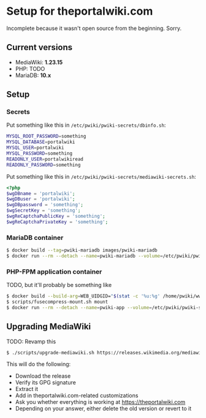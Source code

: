 # Setup for theportalwiki.com

Incomplete because it wasn't open source from the beginning. Sorry.

## Current versions

* MediaWiki: **1.23.15**
* PHP: TODO
* MariaDB: **10.x**

## Setup

### Secrets

Put something like this in `/etc/pwiki/pwiki-secrets/dbinfo.sh`:

```bash
MYSQL_ROOT_PASSWORD=something
MYSQL_DATABASE=portalwiki
MYSQL_USER=portalwiki
MYSQL_PASSWORD=something
READONLY_USER=portalwikiread
READONLY_PASSWORD=something
```

Put something like this in `/etc/pwiki/pwiki-secrets/mediawiki-secrets.sh`:

```php
<?php
$wgDBname = 'portalwiki';
$wgDBuser = 'portalwiki';
$wgDBpassword = 'something';
$wgSecretKey = 'something';
$wgReCaptchaPublicKey = 'something';
$wgReCaptchaPrivateKey = 'something';
```

### MariaDB container

```bash
$ docker build --tag=pwiki-mariadb images/pwiki-mariadb
$ docker run --rm --detach --name=pwiki-mariadb --volume=/etc/pwiki/pwiki-secrets:/pwiki-secrets --volume=/var/lib/mysql-pwiki:/var/lib/mysql --publish=127.0.0.1:3666:3306 pwiki-mariadb
```

### PHP-FPM application container


TODO, but it'll probably be something like

```bash
$ docker build --build-arg=WEB_UIDGID="$(stat -c '%u:%g' /home/pwiki/www)" --tag=pwiki-app images/pwiki-app
$ scripts/fusecompress-mount.sh mount
$ docker run --rm --detach --name=pwiki-app --volume=/etc/pwiki/pwiki-secrets:/pwiki-secrets --volume=/home/pwiki/www/w/images:/home/pwiki/www/w/images pwiki-app
```

## Upgrading MediaWiki

TODO: Revamp this

```bash
$ ./scripts/upgrade-mediawiki.sh https://releases.wikimedia.org/mediawiki/x.xx/mediawiki-x.xx.xx.tar.gz
```

This will do the following:
* Download the release
* Verify its GPG signature
* Extract it
* Add in theportalwiki.com-related customizations
* Ask you whether everything is working at https://theportalwiki.com
* Depending on your answer, either delete the old version or revert to it
